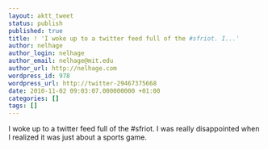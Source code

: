 ```yaml
---
layout: aktt_tweet
status: publish
published: true
title: ! 'I woke up to a twitter feed full of the #sfriot. I...'
author: nelhage
author_login: nelhage
author_email: nelhage@mit.edu
author_url: http://nelhage.com
wordpress_id: 978
wordpress_url: http://twitter-29467375668
date: 2010-11-02 09:03:07.000000000 +01:00
categories: []
tags: []
---
```

I woke up to a twitter feed full of the #sfriot. I was really disappointed when I realized it was just about a sports game.
